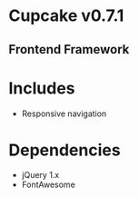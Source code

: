 # Cupcake v0.7.1

## Frontend Framework

# Includes
- Responsive navigation

# Dependencies
- jQuery 1.x
- FontAwesome
